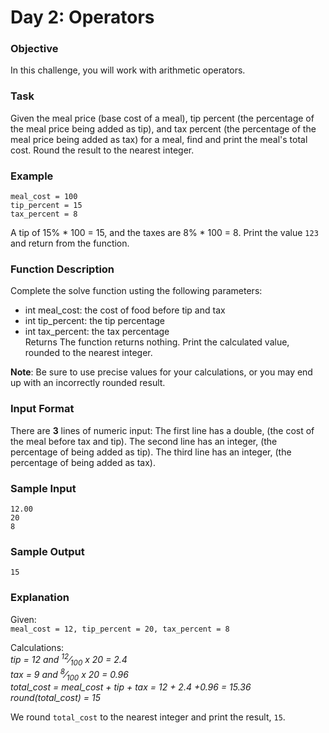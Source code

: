 # Day 2: Operators

### Objective
In this challenge, you will work with arithmetic operators.

### Task
Given the meal price (base cost of a meal), tip percent (the percentage of the meal price being added as tip), and tax percent (the percentage of the meal price being added as tax) for a meal, find and print the meal's total cost. Round the result to the nearest integer.

### Example
`meal_cost = 100`  
`tip_percent = 15`  
`tax_percent = 8`

A tip of 15% * 100 = 15, and the taxes are 8% * 100 = 8. Print the value `123` and return from the function.

### Function Description
Complete the solve function usting the following parameters:

- int meal_cost: the cost of food before tip and tax
- int tip_percent: the tip percentage
- int tax_percent: the tax percentage  
Returns The function returns nothing. Print the calculated value, rounded to the nearest integer.

**Note**: Be sure to use precise values for your calculations, or you may end up with an incorrectly rounded result.

### Input Format

There are **3** lines of numeric input:
The first line has a double,  (the cost of the meal before tax and tip).
The second line has an integer,  (the percentage of  being added as tip).
The third line has an integer,  (the percentage of  being added as tax).

### Sample Input
```
12.00
20
8
```
### Sample Output
```
15
```
### Explanation

Given:  
`meal_cost = 12, tip_percent = 20, tax_percent = 8`
 
Calculations:  
*tip = 12 and <sup>12</sup>&frasl;<sub>100</sub> x 20 = 2.4*  
*tax = 9 and <sup>8</sup>&frasl;<sub>100</sub> x 20 = 0.96*  
*total_cost = meal_cost + tip + tax = 12 + 2.4 +0.96 = 15.36*  
*round(total_cost) = 15*

We round `total_cost` to the nearest integer and print the result, `15`.
